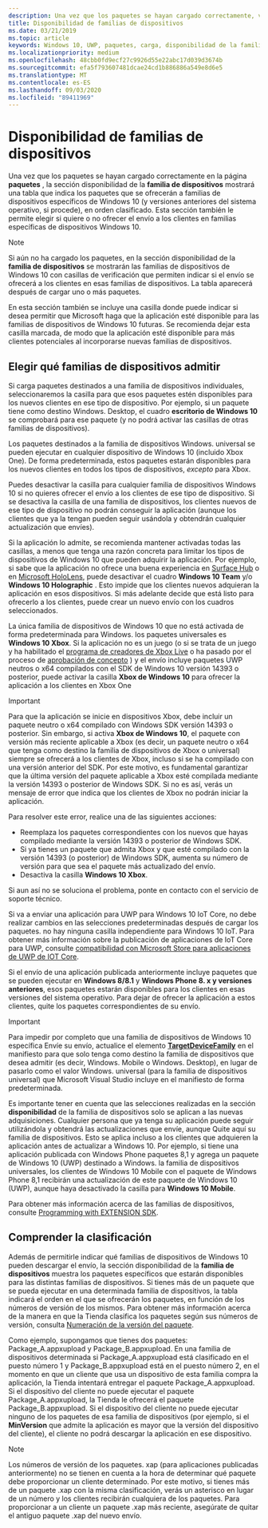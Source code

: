 ```yaml
---
description: Una vez que los paquetes se hayan cargado correctamente, verá una tabla que indica los paquetes que se ofrecerán a familias específicas de dispositivos Windows 10 (y versiones anteriores del sistema operativo, si procede), en orden clasificado.
title: Disponibilidad de familias de dispositivos
ms.date: 03/21/2019
ms.topic: article
keywords: Windows 10, UWP, paquetes, carga, disponibilidad de la familia de dispositivos
ms.localizationpriority: medium
ms.openlocfilehash: 48cbb0fd9ecf27c9926d55e22abc17d039d3674b
ms.sourcegitcommit: efa5f793607481dcae24cd1b886886a549e8d6e5
ms.translationtype: MT
ms.contentlocale: es-ES
ms.lasthandoff: 09/03/2020
ms.locfileid: "89411969"
---
```

# <a name="device-family-availability"></a>Disponibilidad de familias de dispositivos

Una vez que los paquetes se hayan cargado correctamente en la página **paquetes** , la sección disponibilidad de la **familia de dispositivos** mostrará una tabla que indica los paquetes que se ofrecerán a familias de dispositivos específicos de Windows 10 (y versiones anteriores del sistema operativo, si procede), en orden clasificado. Esta sección también le permite elegir si quiere o no ofrecer el envío a los clientes en familias específicas de dispositivos Windows 10.

> [!NOTE]
> Si aún no ha cargado los paquetes, en la sección disponibilidad de la **familia de dispositivos** se mostrarán las familias de dispositivos de Windows 10 con casillas de verificación que permiten indicar si el envío se ofrecerá a los clientes en esas familias de dispositivos. La tabla aparecerá después de cargar uno o más paquetes.

En esta sección también se incluye una casilla donde puede indicar si desea permitir que Microsoft haga que la aplicación esté disponible para las familias de dispositivos de Windows 10 futuras. Se recomienda dejar esta casilla marcada, de modo que la aplicación esté disponible para más clientes potenciales al incorporarse nuevas familias de dispositivos.


## <a name="choosing-which-device-families-to-support"></a>Elegir qué familias de dispositivos admitir

Si carga paquetes destinados a una familia de dispositivos individuales, seleccionaremos la casilla para que esos paquetes estén disponibles para los nuevos clientes en ese tipo de dispositivo. Por ejemplo, si un paquete tiene como destino Windows. Desktop, el cuadro **escritorio de Windows 10** se comprobará para ese paquete (y no podrá activar las casillas de otras familias de dispositivos).

Los paquetes destinados a la familia de dispositivos Windows. universal se pueden ejecutar en cualquier dispositivo de Windows 10 (incluido Xbox One). De forma predeterminada, estos paquetes estarán disponibles para los nuevos clientes en todos los tipos de dispositivos, *excepto* para Xbox.

Puedes desactivar la casilla para cualquier familia de dispositivos Windows 10 si no quieres ofrecer el envío a los clientes de ese tipo de dispositivo. Si se desactiva la casilla de una familia de dispositivos, los clientes nuevos de ese tipo de dispositivo no podrán conseguir la aplicación (aunque los clientes que ya la tengan pueden seguir usándola y obtendrán cualquier actualización que envíes).

Si la aplicación lo admite, se recomienda mantener activadas todas las casillas, a menos que tenga una razón concreta para limitar los tipos de dispositivos de Windows 10 que pueden adquirir la aplicación. Por ejemplo, si sabe que la aplicación no ofrece una buena experiencia en [Surface Hub](https://developer.microsoft.com/windows/surfacehub) o en [Microsoft HoloLens](https://developer.microsoft.com/mixed-reality), puede desactivar el cuadro **Windows 10 Team** y/o **Windows 10 Holographic** . Esto impide que los clientes nuevos adquieran la aplicación en esos dispositivos. Si más adelante decide que está listo para ofrecerlo a los clientes, puede crear un nuevo envío con los cuadros seleccionados.

<span id="xbox" />

La única familia de dispositivos de Windows 10 que no está activada de forma predeterminada para Windows. los paquetes universales es **Windows 10 Xbox**. Si la aplicación no es un juego (o si se trata de un juego y ha habilitado el [programa de creadores de Xbox Live](/gaming/xbox-live/get-started-with-creators/get-started-with-xbox-live-creators) o ha pasado por el proceso de [aprobación de concepto](../gaming/concept-approval.md) ) y el envío incluye paquetes UWP neutros o x64 compilados con el SDK de Windows 10 versión 14393 o posterior, puede activar la casilla **Xbox de Windows 10** para ofrecer la aplicación a los clientes en Xbox One

> [!IMPORTANT]
> Para que la aplicación se inicie en dispositivos Xbox, debe incluir un paquete neutro o x64 compilado con Windows SDK versión 14393 o posterior. Sin embargo, si activa **Xbox de Windows 10**, el paquete con versión más reciente aplicable a Xbox (es decir, un paquete neutro o x64 que tenga como destino la familia de dispositivos de Xbox o universal) siempre se ofrecerá a los clientes de Xbox, incluso si se ha compilado con una versión anterior del SDK. Por este motivo, es fundamental garantizar que la última versión del paquete aplicable a Xbox esté compilada mediante la versión 14393 o posterior de Windows SDK. Si no es así, verás un mensaje de error que indica que los clientes de Xbox no podrán iniciar la aplicación. 
> 
> Para resolver este error, realice una de las siguientes acciones:
> - Reemplaza los paquetes correspondientes con los nuevos que hayas compilado mediante la versión 14393 o posterior de Windows SDK.
> - Si ya tienes un paquete que admita Xbox y que esté compilado con la versión 14393 (o posterior) de Windows SDK, aumenta su número de versión para que sea el paquete más actualizado del envío.
> - Desactiva la casilla **Windows 10 Xbox**.
>   
> Si aun así no se soluciona el problema, ponte en contacto con el servicio de soporte técnico.

Si va a enviar una aplicación para UWP para Windows 10 IoT Core, no debe realizar cambios en las selecciones predeterminadas después de cargar los paquetes. no hay ninguna casilla independiente para Windows 10 IoT. Para obtener más información sobre la publicación de aplicaciones de IoT Core para UWP, consulte [compatibilidad con Microsoft Store para aplicaciones de UWP de IOT Core](/windows/iot-core/commercialize-your-device/installingandservicing).

Si el envío de una aplicación publicada anteriormente incluye paquetes que se pueden ejecutar en **Windows 8/8.1** y **Windows Phone 8. x y versiones anteriores**, esos paquetes estarán disponibles para los clientes en esas versiones del sistema operativo. Para dejar de ofrecer la aplicación a estos clientes, quite los paquetes correspondientes de su envío.

> [!IMPORTANT]
> Para impedir por completo que una familia de dispositivos de Windows 10 específica Envíe su envío, actualice el elemento [**TargetDeviceFamily**](/uwp/schemas/appxpackage/uapmanifestschema/element-targetdevicefamily) en el manifiesto para que solo tenga como destino la familia de dispositivos que desea admitir (es decir, Windows. Mobile o Windows. Desktop), en lugar de pasarlo como el valor Windows. universal (para la familia de dispositivos universal) que Microsoft Visual Studio incluye en el manifiesto de forma predeterminada.

Es importante tener en cuenta que las selecciones realizadas en la sección **disponibilidad** de la familia de dispositivos solo se aplican a las nuevas adquisiciones. Cualquier persona que ya tenga su aplicación puede seguir utilizándola y obtendrá las actualizaciones que envíe, aunque Quite aquí su familia de dispositivos. Esto se aplica incluso a los clientes que adquieren la aplicación antes de actualizar a Windows 10. Por ejemplo, si tiene una aplicación publicada con Windows Phone paquetes 8,1 y agrega un paquete de Windows 10 (UWP) destinado a Windows. la familia de dispositivos universales, los clientes de Windows 10 Mobile con el paquete de Windows Phone 8,1 recibirán una actualización de este paquete de Windows 10 (UWP), aunque haya desactivado la casilla para **Windows 10 Mobile**.

Para obtener más información acerca de las familias de dispositivos, consulte [Programming with EXTENSION SDK](/uwp/extension-sdks/device-families-overview).


## <a name="understanding-ranking"></a>Comprender la clasificación

Además de permitirle indicar qué familias de dispositivos de Windows 10 pueden descargar el envío, la sección disponibilidad de la **familia de dispositivos** muestra los paquetes específicos que estarán disponibles para las distintas familias de dispositivos. Si tienes más de un paquete que se pueda ejecutar en una determinada familia de dispositivos, la tabla indicará el orden en el que se ofrecerán los paquetes, en función de los números de versión de los mismos. Para obtener más información acerca de la manera en que la Tienda clasifica los paquetes según sus números de versión, consulta [Numeración de la versión del paquete](package-version-numbering.md). 

Como ejemplo, supongamos que tienes dos paquetes: Package_A.appxupload y Package_B.appxupload. En una familia de dispositivos determinada si Package_A.appxupload está clasificado en el puesto número 1 y Package_B.appxupload está en el puesto número 2, en el momento en que un cliente que usa un dispositivo de esta familia compra la aplicación, la Tienda intentará entregar el paquete Package_A.appxupload. Si el dispositivo del cliente no puede ejecutar el paquete Package_A.appxupload, la Tienda le ofrecerá el paquete Package_B.appxupload. Si el dispositivo del cliente no puede ejecutar ninguno de los paquetes de esa familia de dispositivos (por ejemplo, si el **MinVersion** que admite la aplicación es mayor que la versión del dispositivo del cliente), el cliente no podrá descargar la aplicación en ese dispositivo.

> [!NOTE]
> Los números de versión de los paquetes. xap (para aplicaciones publicadas anteriormente) no se tienen en cuenta a la hora de determinar qué paquete debe proporcionar un cliente determinado. Por este motivo, si tienes más de un paquete .xap con la misma clasificación, verás un asterisco en lugar de un número y los clientes recibirán cualquiera de los paquetes. Para proporcionar a un cliente un paquete .xap más reciente, asegúrate de quitar el antiguo paquete .xap del nuevo envío.